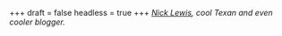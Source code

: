 
+++
draft = false
headless = true
+++
_[Nick Lewis](http://www.nicklewis.org/), cool Texan and even cooler blogger._
